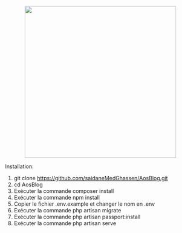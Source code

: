 <p align="center"><a href="https://laravel.com" target="_blank"><img src="https://raw.githubusercontent.com/laravel/art/master/logo-lockup/5%20SVG/2%20CMYK/1%20Full%20Color/laravel-logolockup-cmyk-red.svg" width="400"></a></p>

Installation:

1.	git clone https://github.com/saidaneMedGhassen/AosBlog.git
2.	cd AosBlog
3.	Exécuter la commande composer install
4.	Exécuter la commande npm install
5.	Copier le fichier .env.example et changer le nom en .env
6.	Exécuter la commande php artisan migrate
7.	Exécuter la commande php artisan passport:install
8.	Exécuter la commande php artisan serve


